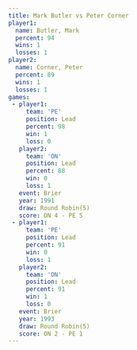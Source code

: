 ```yaml
---
title: Mark Butler vs Peter Corner
player1:             
  name: Butler, Mark 
  percent: 94        
  wins: 1            
  losses: 1          
player2:             
  name: Corner, Peter
  percent: 89        
  wins: 1            
  losses: 1          
games:
 - player1:        
     team: 'PE'    
     position: Lead
     percent: 98   
     win: 1        
     loss: 0       
   player2:        
     team: 'ON'    
     position: Lead
     percent: 88   
     win: 0        
     loss: 1       
   event: Brier        
   year: 1991          
   draw: Round Robin(5)
   score: ON 4 - PE 5  
 - player1:        
     team: 'PE'    
     position: Lead
     percent: 91   
     win: 0        
     loss: 1       
   player2:        
     team: 'ON'    
     position: Lead
     percent: 91   
     win: 1        
     loss: 0       
   event: Brier        
   year: 1993          
   draw: Round Robin(5)
   score: ON 2 - PE 1  
---
```

